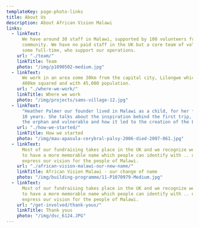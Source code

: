 ```yaml
---
templateKey: page-photo-links
title: About Us
description: About African Vision Malawi
links:
  - linkText:
      We have around 30 staff in Malawi, supported by 100 volunteers from the
      community. We have no paid staff in the UK but a core team of volunteers and trustees,
      some full-time, who support our operations.
    url: "./team/"
    linkTitle: Team
    photo: "/img/p1090502-medium.jpg"
  - linkText:
      We work in an area some 30km from the capital city, Lilongwe which is
      400km squared and with 45,000 population.
    url: "./where-we-work/"
    linkTitle: Where we work
    photo: "/img/projects/sams-village-12.jpg"
  - linkText:
      "Heather Palmer our founder lived in Malawi as a child, for her first
      10 years. She talks about the inspiration behind the first trip, the plight of
      the orphan and vulnerable and how it led to the creation of the Landirani Trust.  "
    url: "./how-we-started/"
    linkTitle: How we started
    photo: "/img/mau-apasula-cerybral-palsy-2006-died-2007-061.jpg"
  - linkText:
      Most of our fundraising takes place in the UK and we recognize we need
      to have a more memorable name which people can identify with .. one which will
      express our vision for the people of Malawi.
    url: "./african-vision-malawi-our-new-name/"
    linkTitle: African Vision Malawi - our change of name
    photo: "/img/building-programme/11-P1070979-Medium.jpg"
  - linkText:
      Most of our fundraising takes place in the UK and we recognize we need
      to have a more memorable name which people can identify with .. one which will
      express our vision for the people of Malawi.
    url: "/get-involved/thank-yous/"
    linkTitle: Thank yous
    photo: "/img/dsc_6124.JPG"
---
```


